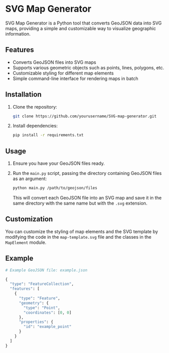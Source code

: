 # SVG Map Generator

SVG Map Generator is a Python tool that converts GeoJSON data into SVG maps, providing a simple and customizable way to visualize geographic information.

## Features

- Converts GeoJSON files into SVG maps
- Supports various geometric objects such as points, lines, polygons, etc.
- Customizable styling for different map elements
- Simple command-line interface for rendering maps in batch

## Installation

1. Clone the repository:

    ```bash
    git clone https://github.com/yourusername/SVG-map-generator.git
    ```

2. Install dependencies:

    ```bash
    pip install -r requirements.txt
    ```

## Usage

1. Ensure you have your GeoJSON files ready.

2. Run the `main.py` script, passing the directory containing GeoJSON files as an argument:

    ```bash
    python main.py /path/to/geojson/files
    ```

    This will convert each GeoJSON file into an SVG map and save it in the same directory with the same name but with the `.svg` extension.

## Customization

You can customize the styling of map elements and the SVG template by modifying the code in the `map-template.svg` file and the classes in the `MapElement` module.

## Example

```python
# Example GeoJSON file: example.json

{
  "type": "FeatureCollection",
  "features": [
    {
      "type": "Feature",
      "geometry": {
        "type": "Point",
        "coordinates": [0, 0]
      },
      "properties": {
        "id": "example_point"
      }
    }
  ]
}
